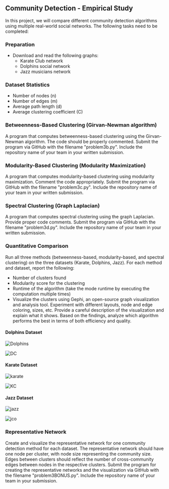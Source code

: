 ## Community Detection - Empirical Study

In this project, we will compare different community detection algorithms using multiple real-world social networks. The following tasks need to be completed:

### Preparation
- Download and read the following graphs:
  - Karate Club network
  - Dolphins social network
  - Jazz musicians network

### Dataset Statistics
- Number of nodes (n)
- Number of edges (m)
- Average path length (d)
- Average clustering coefficient (C)

### Betweenness-Based Clustering (Girvan-Newman algorithm)
A program that computes betweenness-based clustering using the Girvan-Newman algorithm. The code should be properly commented. Submit the program via GitHub with the filename "problem3b.py". Include the repository name of your team in your written submission.

### Modularity-Based Clustering (Modularity Maximization)
A program that computes modularity-based clustering using modularity maximization. Comment the code appropriately. Submit the program via GitHub with the filename "problem3c.py". Include the repository name of your team in your written submission.

### Spectral Clustering (Graph Laplacian)
A program that computes spectral clustering using the graph Laplacian. Provide proper code comments. Submit the program via GitHub with the filename "problem3d.py". Include the repository name of your team in your written submission.

### Quantitative Comparison
Run all three methods (betweenness-based, modularity-based, and spectral clustering) on the three datasets (Karate, Dolphins, Jazz). For each method and dataset, report the following:
- Number of clusters found
- Modularity score for the clustering
- Runtime of the algorithm (take the mode runtime by executing the computation multiple times)
- Visualize the clusters using Gephi, an open-source graph visualization and analysis tool. Experiment with different layouts, node and edge coloring, sizes, etc. Provide a careful description of the visualization and explain what it shows.
Based on the findings, analyze which algorithm performs the best in terms of both efficiency and quality.

#### Dolphins Dataset

![Dolphins](https://github.com/MiladAlipour98/Community_Detection/assets/105122009/ccfbf3ae-02a8-4a14-9681-217681d71088)

![DC](https://github.com/MiladAlipour98/Community_Detection/assets/105122009/52c1f3da-642e-4d0f-93e3-c05005ef33d6)

#### Karate Dataset
![karate](https://github.com/MiladAlipour98/Community_Detection/assets/105122009/251cf955-ead9-400e-b22c-73e5c0fdffed)

![KC](https://github.com/MiladAlipour98/Community_Detection/assets/105122009/4a600caa-ba0f-4977-abc2-438cc4354cb6)

#### Jazz Dataset
![jazz](https://github.com/MiladAlipour98/Community_Detection/assets/105122009/cf9836c3-a5c4-4170-9a54-94d1fb42e473)

![jco](https://github.com/MiladAlipour98/Community_Detection/assets/105122009/47de8198-3890-4d91-9fab-4258d38c41ce)

### Representative Network
Create and visualize the representative network for one community detection method for each dataset. The representative network should have one node per cluster, with node size representing the community size. Edges between clusters should reflect the number of cross-community edges between nodes in the respective clusters. Submit the program for creating the representative networks and the visualization via GitHub with the filename "problem3BONUS.py". Include the repository name of your team in your submission.


